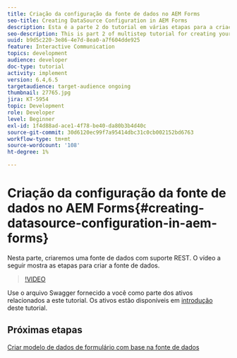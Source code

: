 ```yaml
---
title: Criação da configuração da fonte de dados no AEM Forms
seo-title: Creating DataSource Configuration in AEM Forms
description: Esta é a parte 2 do tutorial em várias etapas para a criação do seu primeiro documento de comunicações interativas. Nesta parte, criaremos uma fonte de dados com suporte REST.  O vídeo a seguir mostra as etapas para criar a fonte de dados.
seo-description: This is part 2 of multistep tutorial for creating your first interactive communications document. In this part, we will create a REST backed data source.  The following video walks thru the steps to create the data source.
uuid: b9d5c220-3e86-4e7d-8ea0-a7f604dde925
feature: Interactive Communication
topics: development
audience: developer
doc-type: tutorial
activity: implement
version: 6.4,6.5
targetaudience: target-audience ongoing
thumbnail: 27765.jpg
jira: KT-5954
topic: Development
role: Developer
level: Beginner
exl-id: 1f4d88ad-ace1-4f78-be40-da80b3b4d40c
source-git-commit: 30d6120ec99f7a95414dbc31c0cb002152bd6763
workflow-type: tm+mt
source-wordcount: '108'
ht-degree: 1%

---
```


# Criação da configuração da fonte de dados no AEM Forms{#creating-datasource-configuration-in-aem-forms}

Nesta parte, criaremos uma fonte de dados com suporte REST.  O vídeo a seguir mostra as etapas para criar a fonte de dados.

>[!VIDEO](https://video.tv.adobe.com/v/27765?quality=12&learn=on)

Use o arquivo Swagger fornecido a você como parte dos ativos relacionados a este tutorial. Os ativos estão disponíveis em [introdução](introduction.md) deste tutorial.

## Próximas etapas

[Criar modelo de dados de formulário com base na fonte de dados](./create-form-data-model.md)
